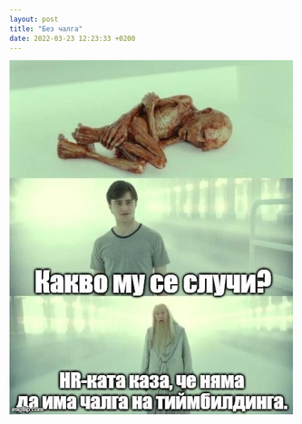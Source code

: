 ```yaml
---
layout: post
title: "Без чалга"
date: 2022-03-23 12:23:33 +0200
---
```

![Без чалга](/assets/images/chalga.jfif)